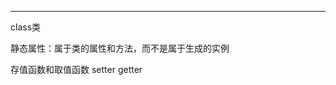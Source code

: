 -------
class类

静态属性：属于类的属性和方法，而不是属于生成的实例

存值函数和取值函数 setter getter


































